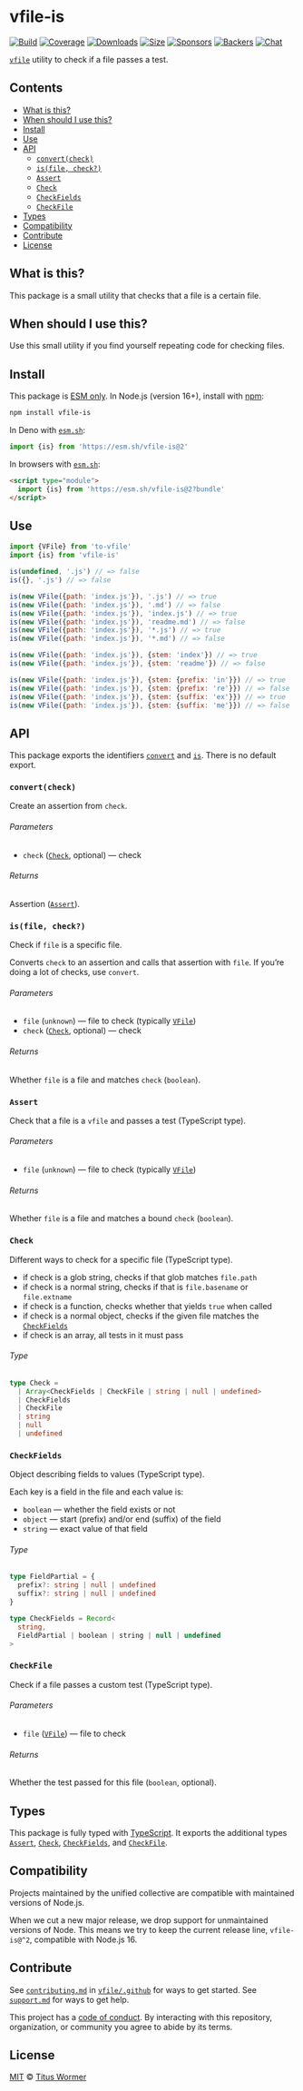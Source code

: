 # vfile-is

[![Build][build-badge]][build]
[![Coverage][coverage-badge]][coverage]
[![Downloads][downloads-badge]][downloads]
[![Size][size-badge]][size]
[![Sponsors][sponsors-badge]][collective]
[![Backers][backers-badge]][collective]
[![Chat][chat-badge]][chat]

[`vfile`][vfile] utility to check if a file passes a test.

## Contents

*   [What is this?](#what-is-this)
*   [When should I use this?](#when-should-i-use-this)
*   [Install](#install)
*   [Use](#use)
*   [API](#api)
    *   [`convert(check)`](#convertcheck)
    *   [`is(file, check?)`](#isfile-check)
    *   [`Assert`](#assert)
    *   [`Check`](#check)
    *   [`CheckFields`](#checkfields)
    *   [`CheckFile`](#checkfile)
*   [Types](#types)
*   [Compatibility](#compatibility)
*   [Contribute](#contribute)
*   [License](#license)

## What is this?

This package is a small utility that checks that a file is a certain file.

## When should I use this?

Use this small utility if you find yourself repeating code for checking files.

## Install

This package is [ESM only][esm].
In Node.js (version 16+), install with [npm][]:

```sh
npm install vfile-is
```

In Deno with [`esm.sh`][esmsh]:

```js
import {is} from 'https://esm.sh/vfile-is@2'
```

In browsers with [`esm.sh`][esmsh]:

```html
<script type="module">
  import {is} from 'https://esm.sh/vfile-is@2?bundle'
</script>
```

## Use

```js
import {VFile} from 'to-vfile'
import {is} from 'vfile-is'

is(undefined, '.js') // => false
is({}, '.js') // => false

is(new VFile({path: 'index.js'}), '.js') // => true
is(new VFile({path: 'index.js'}), '.md') // => false
is(new VFile({path: 'index.js'}), 'index.js') // => true
is(new VFile({path: 'index.js'}), 'readme.md') // => false
is(new VFile({path: 'index.js'}), '*.js') // => true
is(new VFile({path: 'index.js'}), '*.md') // => false

is(new VFile({path: 'index.js'}), {stem: 'index'}) // => true
is(new VFile({path: 'index.js'}), {stem: 'readme'}) // => false

is(new VFile({path: 'index.js'}), {stem: {prefix: 'in'}}) // => true
is(new VFile({path: 'index.js'}), {stem: {prefix: 're'}}) // => false
is(new VFile({path: 'index.js'}), {stem: {suffix: 'ex'}}) // => true
is(new VFile({path: 'index.js'}), {stem: {suffix: 'me'}}) // => false
```

## API

This package exports the identifiers [`convert`][api-convert] and
[`is`][api-is].
There is no default export.

### `convert(check)`

Create an assertion from `check`.

###### Parameters

*   `check` ([`Check`][api-check], optional)
    — check

###### Returns

Assertion ([`Assert`][api-assert]).

### `is(file, check?)`

Check if `file` is a specific file.

Converts `check` to an assertion and calls that assertion with `file`.
If you’re doing a lot of checks, use `convert`.

###### Parameters

*   `file` (`unknown`)
    — file to check (typically [`VFile`][vfile])
*   `check` ([`Check`][api-check], optional)
    — check

###### Returns

Whether `file` is a file and matches `check` (`boolean`).

### `Assert`

Check that a file is a `vfile` and passes a test (TypeScript type).

###### Parameters

*   `file` (`unknown`)
    — file to check (typically [`VFile`][vfile])

###### Returns

Whether `file` is a file and matches a bound `check` (`boolean`).

### `Check`

Different ways to check for a specific file (TypeScript type).

*   if check is a glob string, checks if that glob matches `file.path`
*   if check is a normal string, checks if that is `file.basename` or
    `file.extname`
*   if check is a function, checks whether that yields `true` when called
*   if check is a normal object, checks if the given file matches the
    [`CheckFields`][api-check-fields]
*   if check is an array, all tests in it must pass

###### Type

```ts
type Check =
  | Array<CheckFields | CheckFile | string | null | undefined>
  | CheckFields
  | CheckFile
  | string
  | null
  | undefined
```

### `CheckFields`

Object describing fields to values (TypeScript type).

Each key is a field in the file and each value is:

*   `boolean` — whether the field exists or not
*   `object` — start (prefix) and/or end (suffix) of the field
*   `string` — exact value of that field

###### Type

```ts
type FieldPartial = {
  prefix?: string | null | undefined
  suffix?: string | null | undefined
}

type CheckFields = Record<
  string,
  FieldPartial | boolean | string | null | undefined
>
```

### `CheckFile`

Check if a file passes a custom test (TypeScript type).

###### Parameters

*   `file` ([`VFile`][vfile])
    — file to check

###### Returns

Whether the test passed for this file (`boolean`, optional).

## Types

This package is fully typed with [TypeScript][].
It exports the additional types [`Assert`][api-assert], [`Check`][api-check],
[`CheckFields`][api-check-fields], and [`CheckFile`][api-check-file].

## Compatibility

Projects maintained by the unified collective are compatible with maintained
versions of Node.js.

When we cut a new major release, we drop support for unmaintained versions of
Node.
This means we try to keep the current release line, `vfile-is@^2`, compatible
with Node.js 16.

## Contribute

See [`contributing.md`][contributing] in [`vfile/.github`][health] for ways to
get started.
See [`support.md`][support] for ways to get help.

This project has a [code of conduct][coc].
By interacting with this repository, organization, or community you agree to
abide by its terms.

## License

[MIT][license] © [Titus Wormer][author]

<!-- Definitions -->

[build-badge]: https://github.com/vfile/vfile-is/workflows/main/badge.svg

[build]: https://github.com/vfile/vfile-is/actions

[coverage-badge]: https://img.shields.io/codecov/c/github/vfile/vfile-is.svg

[coverage]: https://codecov.io/github/vfile/vfile-is

[downloads-badge]: https://img.shields.io/npm/dm/vfile-is.svg

[downloads]: https://www.npmjs.com/package/vfile-is

[size-badge]: https://img.shields.io/badge/dynamic/json?label=minzipped%20size&query=$.size.compressedSize&url=https://deno.bundlejs.com/?q=vfile-is

[size]: https://bundlejs.com/?q=vfile-is

[sponsors-badge]: https://opencollective.com/unified/sponsors/badge.svg

[backers-badge]: https://opencollective.com/unified/backers/badge.svg

[collective]: https://opencollective.com/unified

[chat-badge]: https://img.shields.io/badge/chat-discussions-success.svg

[chat]: https://github.com/vfile/vfile/discussions

[npm]: https://docs.npmjs.com/cli/install

[esm]: https://gist.github.com/sindresorhus/a39789f98801d908bbc7ff3ecc99d99c

[esmsh]: https://esm.sh

[typescript]: https://www.typescriptlang.org

[contributing]: https://github.com/vfile/.github/blob/main/contributing.md

[support]: https://github.com/vfile/.github/blob/main/support.md

[health]: https://github.com/vfile/.github

[coc]: https://github.com/vfile/.github/blob/main/code-of-conduct.md

[license]: license

[author]: https://wooorm.com

[vfile]: https://github.com/vfile/vfile

[api-convert]: #convertcheck

[api-is]: #isfile-check

[api-assert]: #assert

[api-check]: #check

[api-check-fields]: #checkfields

[api-check-file]: #checkfile
